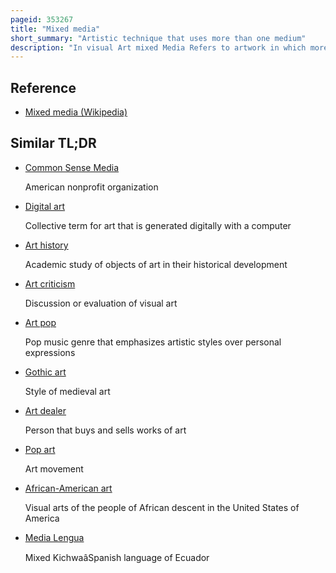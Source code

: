 ```yaml
---
pageid: 353267
title: "Mixed media"
short_summary: "Artistic technique that uses more than one medium"
description: "In visual Art mixed Media Refers to artwork in which more than one Medium or Material is used. Assemblages Collages and Sculptures are three common Examples of Art using different Media. Materials used to create mixed Media art include, but are not limited to, Paint, Cloth, Paper, Wood and found Objects."
---
```


## Reference

- [Mixed media (Wikipedia)](https://en.wikipedia.org/?curid=353267)

## Similar TL;DR

- [Common Sense Media](/tldr/en/common-sense-media)

  American nonprofit organization

- [Digital art](/tldr/en/digital-art)

  Collective term for art that is generated digitally with a computer

- [Art history](/tldr/en/art-history)

  Academic study of objects of art in their historical development

- [Art criticism](/tldr/en/art-criticism)

  Discussion or evaluation of visual art

- [Art pop](/tldr/en/art-pop)

  Pop music genre that emphasizes artistic styles over personal expressions

- [Gothic art](/tldr/en/gothic-art)

  Style of medieval art

- [Art dealer](/tldr/en/art-dealer)

  Person that buys and sells works of art

- [Pop art](/tldr/en/pop-art)

  Art movement

- [African-American art](/tldr/en/african-american-art)

  Visual arts of the people of African descent in the United States of America

- [Media Lengua](/tldr/en/media-lengua)

  Mixed KichwaâSpanish language of Ecuador
